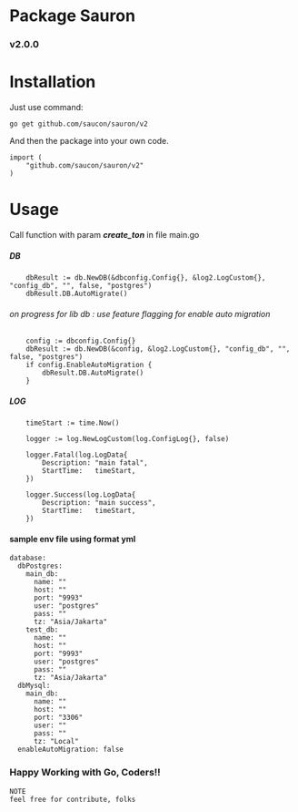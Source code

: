 # Package Sauron

### v2.0.0

# Installation

Just use command:

```
go get github.com/saucon/sauron/v2
```

And then the package into your own code.

```
import (
	"github.com/saucon/sauron/v2"
)
```

# Usage

Call function with param ***create_ton*** in file main.go

##### DB
```
	dbResult := db.NewDB(&dbconfig.Config{}, &log2.LogCustom{}, "config_db", "", false, "postgres")
	dbResult.DB.AutoMigrate()
```
###### on progress for lib db : use feature flagging for enable auto migration
```
	config := dbconfig.Config{}
	dbResult := db.NewDB(&config, &log2.LogCustom{}, "config_db", "", false, "postgres")
	if config.EnableAutoMigration {
		dbResult.DB.AutoMigrate()
	}
```

##### LOG
```
	timeStart := time.Now()

	logger := log.NewLogCustom(log.ConfigLog{}, false)

	logger.Fatal(log.LogData{
		Description: "main fatal",
		StartTime:   timeStart,
	})

	logger.Success(log.LogData{
		Description: "main success",
		StartTime:   timeStart,
	})
```

#### sample env file using format yml
```
database:
  dbPostgres:
    main_db:
      name: ""
      host: ""
      port: "9993"
      user: "postgres"
      pass: ""
      tz: "Asia/Jakarta"
    test_db:
      name: ""
      host: ""
      port: "9993"
      user: "postgres"
      pass: ""
      tz: "Asia/Jakarta"
  dbMysql:
    main_db:
      name: ""
      host: ""
      port: "3306"
      user: ""
      pass: ""
      tz: "Local"
  enableAutoMigration: false
```

### Happy Working with Go, Coders!!

```
NOTE
feel free for contribute, folks
```